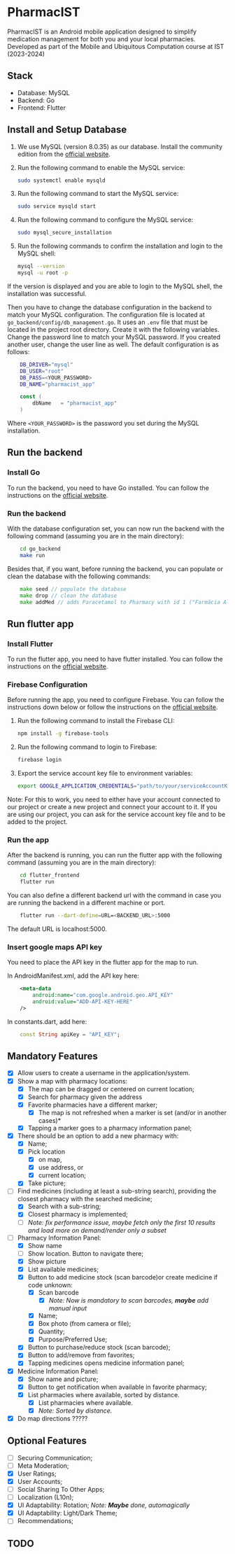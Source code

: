 # PharmacIST
PharmacIST is an Android mobile application designed to simplify medication management for both you and your local pharmacies. Developed as part of the Mobile and Ubiquitous Computation course at IST (2023-2024)

## Stack
- Database: MySQL 
- Backend: Go
- Frontend: Flutter

## Install and Setup Database
1. We use MySQL (version 8.0.35) as our database. Install the community edition from the [official website](https://dev.mysql.com/downloads/mysql/).
2. Run the following command to enable the MySQL service:

    ```bash
    sudo systemctl enable mysqld
    ```
3. Run the following command to start the MySQL service:

    ```bash
    sudo service mysqld start
    ```
4. Run the following command to configure the MySQL service:

    ```bash
    sudo mysql_secure_installation
    ```
5. Run the following commands to confirm the installation and login to the MySQL shell:

    ```bash
    mysql --version
    mysql -u root -p
    ```
If the version is displayed and you are able to login to the MySQL shell, the installation was successful.

Then you have to change the database configuration in the backend to match your MySQL configuration. The configuration file is located at `go_backend/config/db_management.go`. It uses an `.env` file that must be located in the project root directory. Create it with the following variables. Change the password line to match your MySQL password. If you created another user, change the user line as well. The default configuration is as follows:

```bash
    DB_DRIVER="mysql"
    DB_USER="root"
    DB_PASS=<YOUR_PASSWORD>
    DB_NAME="pharmacist_app"

```

```go
    const (
        dbName   = "pharmacist_app"
    )
```
Where `<YOUR_PASSWORD>` is the password you set during the MySQL installation.

## Run the backend

### Install Go

To run the backend, you need to have Go installed. You can follow the instructions on the [official website](https://golang.org/doc/install).

### Run the backend

With the database configuration set, you can now run the backend with the following command (assuming you are in the main directory):

```bash
    cd go_backend
    make run
```

Besides that, if you want, before running the backend, you can populate or clean the database with the following commands:

```go
    make seed // populate the database
    make drop // clean the database
    make addMed // adds Paracetamol to Pharmacy with id 1 ("Farmácia Alegro Montijo"). Helps debugging the notification feature.
```

## Run flutter app

### Install Flutter

To run the flutter app, you need to have flutter installed. You can follow the instructions on the [official website](https://flutter.dev/docs/get-started/install).

### Firebase Configuration

Before running the app, you need to configure Firebase. You can follow the instructions down below or follow the instructions on the [official website](https://firebase.google.com/docs/flutter/setup).

1. Run the following command to install the Firebase CLI:

    ```bash
    npm install -g firebase-tools
    ```

2. Run the following command to login to Firebase:

    ```bash
    firebase login
    ```

3. Export the service account key file to environment variables:

    ```bash
    export GOOGLE_APPLICATION_CREDENTIALS="path/to/your/serviceAccountKey.json"
    ```

Note: For this to work, you need to either have your account connected to our project or create a new project and connect your account to it. If you are using our project, you can ask for the service account key file and to be added to the project.

### Run the app

After the backend is running, you can run the flutter app with the following command (assuming you are in the main directory):

```bash
    cd flutter_frontend
    flutter run
```

You can also define a different backend url with the command in case you are running the backend in a different machine or port.

```bash
    flutter run --dart-define=URL=<BACKEND_URL>:5000
```

The default URL is localhost:5000.


### Insert google maps API key

You need to place the API key in the flutter app for the map to run.

In AndroidManifest.xml, add the API key here:

```xml
    <meta-data 
        android:name="com.google.android.geo.API_KEY"
        android:value="ADD-API-KEY-HERE"
    />
```
In constants.dart, add here:

```dart 
    const String apiKey = "API_KEY";
```

## Mandatory Features
- [x] Allow users to create a username in the application/system.
- [x] Show a map with pharmacy locations:
    - [x] The map can be dragged or centered on current location;
    - [x] Search for pharmacy given the address
    - [x] Favorite pharmacies have a different marker;
        - [x] The map is not refreshed when a marker is set (and/or in another cases)*
    - [x] Tapping a marker goes to a pharmacy information panel;
- [x] There should be an option to add a new pharmacy with:
    - [x] Name;
    - [x] Pick location 
        - [x] on map, 
        - [x] use address, or 
        - [x] current location;
    - [x] Take picture;
- [ ] Find medicines (including at least a sub-string search), providing the closest pharmacy with the searched medicine;
    - [x] Search with a sub-string;
    - [x] Closest pharmacy is implemented;
    - [ ] *Note: fix performance issue, maybe fetch only the first 10 results and load more on demand/render only a subset*
- [ ] Pharmacy Information Panel:
    - [x] Show name
    - [ ] Show location. Button to navigate there;
    - [x] Show picture
    - [x] List available medicines;
    - [x] Button to add medicine stock (scan barcode)or create medicine if code unknown:
        - [x] Scan barcode
            - [x] *Note: Now is mandatory to scan barcodes, **maybe** add manual input*
        - [x] Name;
        - [x] Box photo (from camera or file);
        - [x] Quantity;
        - [x] Purpose/Preferred Use;
    - [x] Button to purchase/reduce stock (scan barcode);
    - [x] Button to add/remove from favorites;
    - [x] Tapping medicines opens medicine information panel;
- [x] Medicine Information Panel:
    - [x] Show name and picture;
    - [x] Button to get notification when available in favorite pharmacy;
    - [x] List pharmacies where available, sorted by distance.
        - [x] List pharmacies where available.
        - [x] *Note: Sorted by distance.*
- [x] Do map directions ?????

## Optional Features
- [ ] Securing Communication;
- [ ] Meta Moderation;
- [x] User Ratings;
- [x] User Accounts;
- [ ] Social Sharing To Other Apps;
- [ ] Localization (L10n);
- [x] UI Adaptability: Rotation; *Note: **Maybe** done, automagically*
- [x] UI Adaptability: Light/Dark Theme;
- [ ] Recommendations;

## TODO
